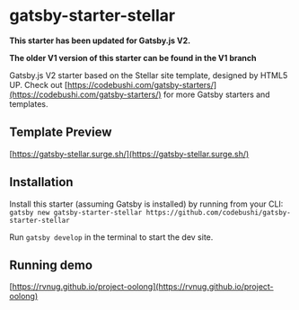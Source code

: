 # gatsby-starter-stellar

**This starter has been updated for Gatsby.js V2.**

**The older V1 version of this starter can be found in the V1 branch**

Gatsby.js V2 starter based on the Stellar site template, designed by HTML5 UP. Check out [https://codebushi.com/gatsby-starters/](https://codebushi.com/gatsby-starters/) for more Gatsby starters and templates.

## Template Preview

[https://gatsby-stellar.surge.sh/](https://gatsby-stellar.surge.sh/)

## Installation

Install this starter (assuming Gatsby is installed) by running from your CLI:
<br>
`gatsby new gatsby-starter-stellar https://github.com/codebushi/gatsby-starter-stellar`

Run `gatsby develop` in the terminal to start the dev site.

## Running demo

[https://rvnug.github.io/project-oolong](https://rvnug.github.io/project-oolong)
